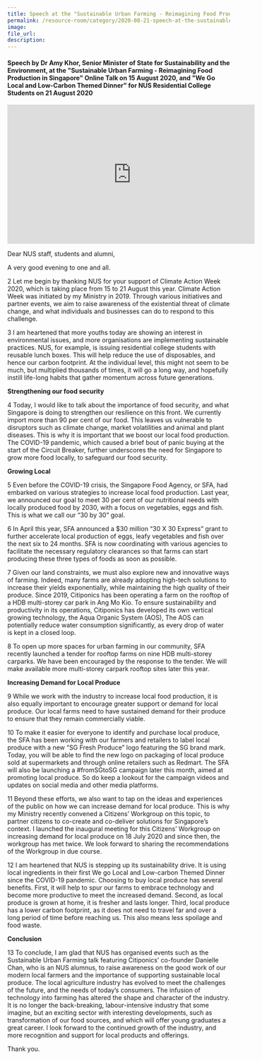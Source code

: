 ```yaml
---  
title: Speech at the "Sustainable Urban Farming - Reimagining Food Production in Singapore" Online Talk and "We Go Local and Low-Carbon Themed Dinner" for NUS Residential College Students - Dr Amy Khor  
permalink: /resource-room/category/2020-08-21-speech-at-the-sustainable-urban-farming-online-talk-for-nus-residential-college-students/  
image:  
file_url:  
description:  
---  
```


#### Speech by Dr Amy Khor, Senior Minister of State for Sustainability and the Environment, at the "Sustainable Urban Farming - Reimagining Food Production in Singapore" Online Talk on 15 August 2020, and "We Go Local and Low-Carbon Themed Dinner" for NUS Residential College Students on 21 August 2020  

<div class="bp-youtube">  

<iframe width="560" height="315" src="https://www.youtube.com/embed/DNAYFYekU84" frameborder="0" allow="accelerometer; autoplay; clipboard-write; encrypted-media; gyroscope; picture-in-picture" allowfullscreen></iframe>  

</div>  

Dear NUS staff, students and alumni,	

A very good evening to one and all.  

2 Let me begin by thanking NUS for your support of Climate Action Week 2020, which is taking place from 15 to 21 August this year. Climate Action Week was initiated by my Ministry in 2019. Through various initiatives and partner events, we aim to raise awareness of the existential threat of climate change, and what individuals and businesses can do to respond to this challenge.  

3 I am heartened that more youths today are showing an interest in environmental issues, and more organisations are implementing sustainable practices. NUS, for example, is issuing residential college students with reusable lunch boxes. This will help reduce the use of disposables, and hence our carbon footprint. At the individual level, this might not seem to be much, but multiplied thousands of times, it will go a long way, and hopefully instill life-long habits that gather momentum across future generations.   

**Strengthening our food security**  

4 Today, I would like to talk about the importance of food security, and what Singapore is doing to strengthen our resilience on this front. We currently import more than 90 per cent of our food. This leaves us vulnerable to disruptors such as climate change, market volatilities and animal and plant diseases. This is why it is important that we boost our local food production. The COVID-19 pandemic, which caused a brief bout of panic buying at the start of the Circuit Breaker, further underscores the need for Singapore to grow more food locally, to safeguard our food security.  

**Growing Local**  

5 Even before the COVID-19 crisis, the Singapore Food Agency, or SFA, had embarked on various strategies to increase local food production. Last year, we announced our goal to meet 30 per cent of our nutritional needs with locally produced food by 2030, with a focus on vegetables, eggs and fish. This is what we call our “30 by 30” goal.  

6 In April this year, SFA announced a $30 million “30 X 30 Express” grant to further accelerate local production of eggs, leafy vegetables and fish over the next six to 24 months. SFA is now coordinating with various agencies to facilitate the necessary regulatory clearances so that farms can start producing these three types of foods as soon as possible.  

7 Given our land constraints, we must also explore new and innovative ways of farming. Indeed, many farms are already adopting high-tech solutions to increase their yields exponentially, while maintaining the high quality of their produce. Since 2019, Citiponics has been operating a farm on the rooftop of a HDB multi-storey car park in Ang Mo Kio. To ensure sustainability and productivity in its operations, Citiponics has developed its own vertical growing technology, the Aqua Organic System (AOS), The AOS can potentially reduce water consumption significantly, as every drop of water is kept in a closed loop.  

8 To open up more spaces for urban farming in our community, SFA recently launched a tender for rooftop farms on nine HDB multi-storey carparks. We have been encouraged by the response to the tender. We will make available more multi-storey carpark rooftop sites later this year.  

**Increasing Demand for Local Produce**  

9 While we work with the industry to increase local food production, it is also equally important to encourage greater support or demand for local produce. Our local farms need to have sustained demand for their produce to ensure that they remain commercially viable.  

10 To make it easier for everyone to identify and purchase local produce, the SFA has been working with our farmers and retailers to label local produce with a new “SG Fresh Produce” logo featuring the SG brand mark. Today, you will be able to find the new logo on packaging of local produce sold at supermarkets and through online retailers such as Redmart. The SFA will also be launching a #fromSGtoSG campaign later this month, aimed at promoting local produce. So do keep a lookout for the campaign videos and updates on social media and other media platforms.  

11 Beyond these efforts, we also want to tap on the ideas and experiences of the public on how we can increase demand for local produce. This is why my Ministry recently convened a Citizens’ Workgroup on this topic, to partner citizens to co-create and co-deliver solutions for Singapore’s context. I launched the inaugural meeting for this Citizens’ Workgroup on increasing demand for local produce on 18 July 2020 and since then, the workgroup has met twice. We look forward to sharing the recommendations of the Workgroup in due course.   

12 I am heartened that NUS is stepping up its sustainability drive. It is using local ingredients in their first We go Local and Low-carbon Themed Dinner since the COVID-19 pandemic. Choosing to buy local produce has several benefits. First, it will help to spur our farms to embrace technology and become more productive to meet the increased demand. Second, as local produce is grown at home, it is fresher and lasts longer. Third, local produce has a lower carbon footprint, as it does not need to travel far and over a long period of time before reaching us. This also means less spoilage and food waste.   

**Conclusion**  

13 To conclude, I am glad that NUS has organised events such as the Sustainable Urban Farming talk featuring Citiponics’ co-founder Danielle Chan, who is an NUS alumnus, to raise awareness on the good work of our modern local farmers and the importance of supporting sustainable local produce. The local agriculture industry has evolved to meet the challenges of the future, and the needs of today’s consumers. The infusion of technology into farming has altered the shape and character of the industry. It is no longer the back-breaking, labour-intensive industry that some imagine, but an exciting sector with interesting developments, such as transformation of our food sources, and which will offer young graduates a great career. I look forward to the continued growth of the industry, and more recognition and support for local products and offerings.  

Thank you.  

